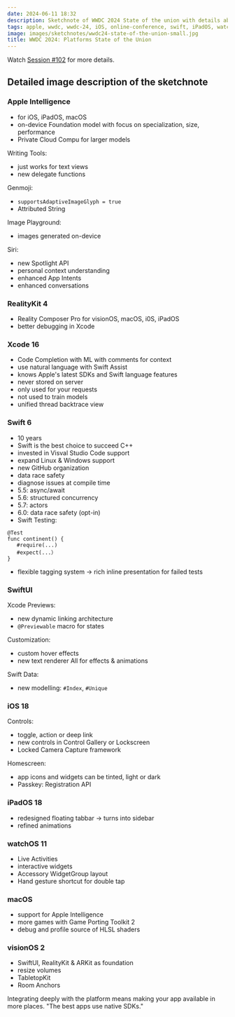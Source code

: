 ```yaml
---
date: 2024-06-11 18:32
description: Sketchnote of WWDC 2024 State of the union with details about news in iOS 18, iPadOS 18, watchOS 11, Swift, SwiftUI, APIs and frameworks
tags: apple, wwdc, wwdc-24, iOS, online-conference, swift, iPadOS, watchOS, macOS, AI, apple-intelligence
image: images/sketchnotes/wwdc24-state-of-the-union-small.jpg
title: WWDC 2024: Platforms State of the Union
---
```


Watch [Session #102](https://developer.apple.com/videos/play/wwdc2024/102) for more details.

## Detailed image description of the sketchnote

### Apple Intelligence

- for iOS, iPadOS, macOS
- on-device Foundation model with focus on specialization, size, performance
- Private Cloud Compu for larger models

Writing Tools:

- just works for text views 
- new delegate functions

Genmoji:

- `supportsAdaptiveImageGlyph = true`
- Attributed String 

Image Playground:

- images generated on-device

Siri:

- new Spotlight API
- personal context understanding
- enhanced App Intents 
- enhanced conversations

### RealityKit 4

- Reality Composer Pro for visionOS, macOS, i0S, iPadOS
- better debugging in Xcode

### Xcode 16

- Code Completion with ML with comments for context
- use natural language with Swift Assist
- knows Apple's latest SDKs and Swift language features
- never stored on server
- only used for your requests
- not used to train models
- unified thread backtrace view

### Swift 6 

- 10 years
- Swift is the best choice to succeed C++
- invested in Visval Studio Code support
- expand Linux & Windows support
- new GitHub organization 
- data race safety
- diagnose issues at compile time
- 5.5: async/await
- 5.6: structured concurrency
- 5.7: actors
- 6.0: data race safety (opt-in)
- Swift Testing:

```
@Test
func continent() {
   #require(...)
   #expect(...）
}
```

- flexible tagging system → rich inline presentation for failed tests

### SwiftUI

Xcode Previews:

- new dynamic linking architecture
- `@Previewable` macro for states

Customization:

- custom hover effects 
- new text renderer All for effects & animations

Swift Data:

- new modelling: `#Index`, `#Unique`

### iOS 18

Controls:

- toggle, action or deep link 
- new controls in Control Gallery or Lockscreen
- Locked Camera Capture framework

Homescreen:

- app icons and widgets can be tinted, light or dark 
- Passkey: Registration API

### iPadOS 18

- redesigned floating tabbar → turns into sidebar
- refined animations

### watchOS 11

- Live Activities
- interactive widgets
- Accessory WidgetGroup layout
- Hand gesture shortcut for double tap

### macOS

- support for Apple Intelligence 
- more games with Game Porting Toolkit 2
- debug and profile source of HLSL shaders

### visionOS 2

- SwiftUI, RealityKit & ARKit as foundation
- resize volumes
- TabletopKit
- Room Anchors

Integrating deeply with the platform means making your app available in more places. 
"The best apps use native SDKs."
